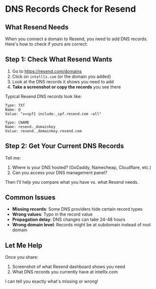 # DNS Records Check for Resend

## What Resend Needs

When you connect a domain to Resend, you need to add DNS records. Here's how to check if yours are correct:

## Step 1: Check What Resend Wants

1. Go to https://resend.com/domains
2. Click on `intelllx.com` (or the domain you added)
3. Look at the DNS records it shows you need to add
4. **Take a screenshot or copy the records** you see there

Typical Resend DNS records look like:
```
Type: TXT
Name: @
Value: "v=spf1 include:_spf.resend.com ~all"

Type: CNAME
Name: resend._domainkey
Value: resend._domainkey.resend.com
```

## Step 2: Get Your Current DNS Records

Tell me:
1. Where is your DNS hosted? (GoDaddy, Namecheap, Cloudflare, etc.)
2. Can you access your DNS management panel?

Then I'll help you compare what you have vs. what Resend needs.

## Common Issues

- **Missing records**: Some DNS providers hide certain record types
- **Wrong values**: Typo in the record value
- **Propagation delay**: DNS changes can take 24-48 hours
- **Wrong domain level**: Records might be at subdomain instead of root domain

## Let Me Help

Once you share:
1. Screenshot of what Resend dashboard shows you need
2. What DNS records you currently have at intelllx.com

I can tell you exactly what's missing or wrong!

